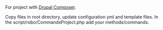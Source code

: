 For project with [Drupal Composer](https://github.com/drupal-composer/drupal-project).

Copy files in root directory, update configuration yml and template files.
In the script/robo/CommandsProject.php add your methods/commands.